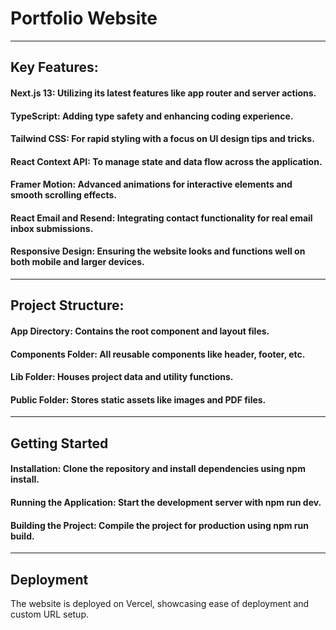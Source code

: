 # Portfolio Website


---
## Key Features:
#### **Next.js 13**: Utilizing its latest features like app router and server actions.
#### **TypeScript**: Adding type safety and enhancing coding experience.
#### **Tailwind CSS**: For rapid styling with a focus on UI design tips and tricks.
#### **React Context API**: To manage state and data flow across the application.
#### **Framer Motion**: Advanced animations for interactive elements and smooth scrolling effects.
#### **React Email and Resend**: Integrating contact functionality for real email inbox submissions.
#### **Responsive Design**: Ensuring the website looks and functions well on both mobile and larger devices.

---

## Project Structure:
#### App Directory: Contains the root component and layout files.
#### Components Folder: All reusable components like header, footer, etc.
#### Lib Folder: Houses project data and utility functions.
#### Public Folder: Stores static assets like images and PDF files.

---

## Getting Started
#### Installation: Clone the repository and install dependencies using npm install.
#### Running the Application: Start the development server with npm run dev.
#### Building the Project: Compile the project for production using npm run build.

---

## Deployment
The website is deployed on Vercel, showcasing ease of deployment and custom URL setup.
